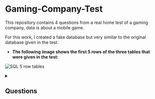 # Gaming-Company-Test

This repository contains 4 questions from a real home test of a gaming company, data is about a mobile game.

For this work, I created a fake database but very similar to the original database given in the test.

* **The following image shows the first 5 rows of the three tables that were given in the test:**

![SQL 5 row tables](https://user-images.githubusercontent.com/80172576/194295535-8666cd3b-29c5-48d8-9516-840e06f8bd2e.jpeg)

<details>
  <summary><h2>Questions</h2></summary>
  
1. Find the country with the ghighest total deposits amount (off all users combined). Your answer should include the country name (column name: "country_name") and the total amount (column name: "lifetime_deposit_amount").

2. Return the total number of sessions reported in raw_data (column name: "total_sessions"), and the number of sessions that included the activity: "village_completed" (column name: "village_comepleted_sessions"). Your answer should include a single row with two columns.

3. Return a list of all the paying users from the USA (users that had at least one purchase, column name: "user_id"), and the first item they purchased (column name: "purchased_item"). Order your answer by user id, descending.

4. For each coupon - report its ID (column name: "coupon_id"), the total price iOS users actually paid while it was active (column name: "total_deposits", rounded to 1 digit after the decimal), and the number of iOS users that paid while it was active (column name: "depositors"). Order your results by the amount paid, from the least to the most.
</details>


